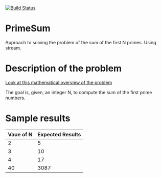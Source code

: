 [![Build Status](https://api.travis-ci.com/gkoudjou/primesum.svg?branch=master)](https://api.travis-ci.com/gkoudjou/primesum.svg?branch=master)

# PrimeSum
Approach to solving the problem of the sum of the first N primes. Using stream.

# Description of the problem
[Look at this mathematical overview of the problem](http://mathworld.wolfram.com/PrimeSums.html)

The goal is, given, an integer N, to compute the sum of the first prime numbers.

# Sample results

| Vaue of N  | Expected Results  |
|---|---|
| 2  | 5  |
| 3  |  10 |
|  4 |  17 |
|  40 |  3087 |
